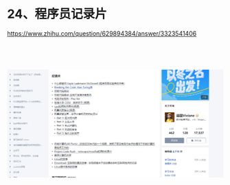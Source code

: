 # 24、程序员记录片



https://www.zhihu.com/question/629894384/answer/3323541406

​			

​				

![1706000441675](../../../.vuepress/public/images/1706000441675.png)













































